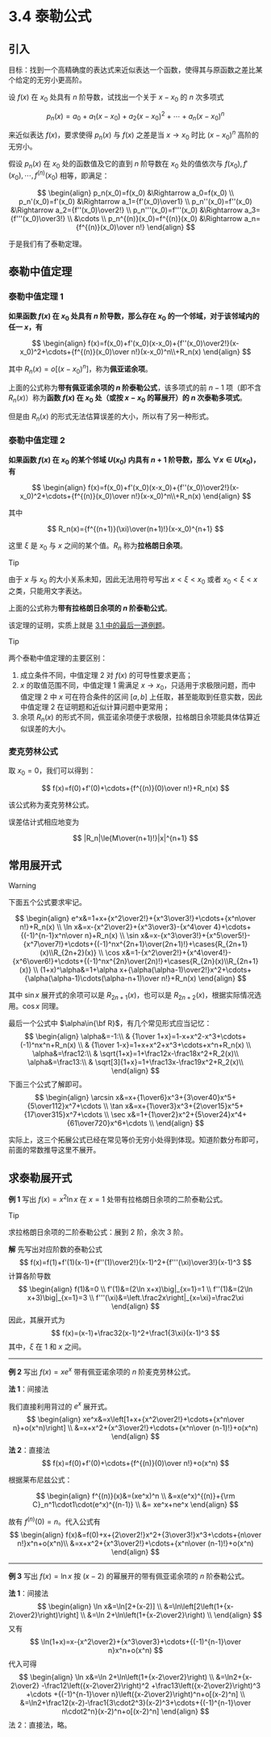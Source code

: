 # 3.4 泰勒公式

## 引入

目标：找到一个高精确度的表达式来近似表达一个函数，使得其与原函数之差比某个给定的无穷小更高阶。

设 $f(x)$ 在 $x_0$ 处具有 $n$ 阶导数，试找出一个关于 $x-x_0$ 的 $n$ 次多项式

$$
p_n(x)=a_0+a_1(x-x_0)+a_2(x-x_0)^2+\cdots+a_n(x-x_0)^n
$$

来近似表达 $f(x)$，要求使得 $p_n(x)$ 与 $f(x)$ 之差是当 $x\to x_0$ 时比 $(x-x_0)^n$ 高阶的无穷小。

假设 $p_n(x)$ 在 $x_0$ 处的函数值及它的直到 $n$ 阶导数在 $x_0$ 处的值依次与 $f(x_0),f'(x_0),\cdots,f^{(n)}(x_0)$ 相等，即满足：

$$
\begin{align}
p_n(x_0)=f(x_0) &\Rightarrow a_0=f(x_0) \\
p_n'(x_0)=f'(x_0) &\Rightarrow a_1={f'(x_0)\over1} \\
p_n''(x_0)=f''(x_0) &\Rightarrow a_2={f''(x_0)\over2!} \\
p_n'''(x_0)=f'''(x_0) &\Rightarrow a_3={f'''(x_0)\over3!} \\
&\cdots \\
p_n^{(n)}(x_0)=f^{(n)}(x_0) &\Rightarrow a_n={f^{(n)}(x_0)\over n!}
\end{align}
$$

于是我们有了泰勒定理。

## 泰勒中值定理

### 泰勒中值定理 1

**如果函数 $f(x)$ 在 $x_0$ 处具有 $n$ 阶导数，那么存在 $x_0$ 的一个邻域，对于该邻域内的任一 $x$，有**

$$
\begin{align}
f(x)=f(x_0)+f'(x_0)(x-x_0)+{f''(x_0)\over2!}(x-x_0)^2+\cdots+{f^{(n)}(x_0)\over n!}(x-x_0)^n\\+R_n(x)
\end{align}
$$

其中 $R_n(x)=o[(x-x_0)^n]$，称为**佩亚诺余项**。

上面的公式称为**带有佩亚诺余项的 $n$ 阶泰勒公式**，该多项式的前 $n-1$ 项（即不含 $R_n(x)$）称为**函数 $f(x)$ 在 $x_0$ 处（或按 $x-x_0$ 的幂展开）的 $n$ 次泰勒多项式**。

但是由 $R_n(x)$ 的形式无法估算误差的大小，所以有了另一种形式。

### 泰勒中值定理 2

**如果函数 $f(x)$ 在 $x_0$ 的某个邻域 $U(x_0)$ 内具有 $n+1$ 阶导数，那么 $\forall x\in U(x_0)$，有**

$$
\begin{align}
f(x)=f(x_0)+f'(x_0)(x-x_0)+{f''(x_0)\over2!}(x-x_0)^2+\cdots+{f^{(n)}(x_0)\over n!}(x-x_0)^n\\+R_n(x)
\end{align}
$$

其中

$$
R_n(x)={f^{(n+1)}(\xi)\over(n+1)!}(x-x_0)^{n+1}
$$

这里 $\xi$ 是 $x_0$ 与 $x$ 之间的某个值。$R_n$ 称为**拉格朗日余项**。

> [!tip]
>
> 由于 $x$ 与 $x_0$ 的大小关系未知，因此无法用符号写出 $x<\xi<x_0$ 或者 $x_0<\xi<x$ 之类，只能用文字表达。

上面的公式称为**带有拉格朗日余项的 $n$ 阶泰勒公式**。

该定理的证明，实质上就是 [3.1 中的最后一道例题](./3.1%20微分中值定理#通往泰勒的一道例题)。

> [!tip]
>
> 两个泰勒中值定理的主要区别：
>
> 1. 成立条件不同，中值定理 2 对 $f(x)$ 的可导性要求更高；
> 2. $x$ 的取值范围不同，中值定理 1 需满足 $x\to x_0$，只适用于求极限问题，而中值定理 2 中 $x$ 可在符合条件的区间 $[a,b]$ 上任取，甚至能取到任意实数，因此中值定理 2 在证明题和近似计算问题中更常用；
> 3. 余项 $R_n(x)$ 的形式不同，佩亚诺余项便于求极限，拉格朗日余项能具体估算近似误差的大小。

### 麦克劳林公式

取 $x_0=0$，我们可以得到：

$$
f(x)=f(0)+f'(0)+\cdots+{f^{(n)}(0)\over n!}+R_n(x)
$$

该公式称为麦克劳林公式。

误差估计式相应地变为

$$
|R_n|\le{M\over(n+1)!}|x|^{n+1}
$$

## 常用展开式

> [!warning]
>
> 下面五个公式要求牢记。

$$
\begin{align}
e^x&=1+x+{x^2\over2!}+{x^3\over3!}+\cdots+{x^n\over n!}+R_n(x) \\
\ln x&=x-{x^2\over2}+{x^3\over3}-{x^4\over 4}+\cdots+{(-1)^{n-1}x^n\over n}+R_n(x) \\
\sin x&=x-{x^3\over3!}+{x^5\over5!}-{x^7\over7!}+\cdots+{(-1)^nx^{2n+1}\over(2n+1)!}+\cases{R_{2n+1}(x)\\R_{2n+2}(x)} \\
\cos x&=1-{x^2\over2!}+{x^4\over4!}-{x^6\over6!}+\cdots+{(-1)^nx^{2n}\over(2n)!}+\cases{R_{2n}(x)\\R_{2n+1}(x)} \\
(1+x)^\alpha&=1+\alpha x+{\alpha(\alpha-1)\over2!}x^2+\cdots+{\alpha(\alpha-1)\cdots(\alpha-n+1)\over n!}+R_n(x)
\end{align}
$$

其中 $\sin x$ 展开式的余项可以是 $R_{2n+1}(x)$，也可以是 $R_{2n+2}(x)$，根据实际情况选用。$\cos x$ 同理。

最后一个公式中 $\alpha\in{\bf R}$，有几个常见形式应当记忆：
$$
\begin{align}
\alpha&=-1:\\
& {1\over 1+x}=1-x+x^2-x^3+\cdots+(-1)^nx^n+R_n(x) \\
& {1\over 1-x}=1+x+x^2+x^3+\cdots+x^n+R_n(x) \\
\alpha&=\frac12:\\
& \sqrt{1+x}=1+\frac12x-\frac18x^2+R_2(x)\\
\alpha&=\frac13:\\
& \sqrt[3]{1+x}=1+\frac13x-\frac19x^2+R_2(x)\\
\end{align}
$$
下面三个公式了解即可。
$$
\begin{align}
\arcsin x&=x+{1\over6}x^3+{3\over40}x^5+{5\over112}x^7+\cdots \\
\tan x&=x+{1\over3}x^3+{2\over15}x^5+{17\over315}x^7+\cdots \\
\sec x&=1+{1\over2}x^2+{5\over24}x^4+{61\over720}x^6+\cdots \\
\end{align}
$$

实际上，这三个拓展公式已经在常见等价无穷小处得到体现。知道阶数分布即可，前面的常数推导这里不展开。

## 求泰勒展开式

**例 1** 写出 $f(x)=x^2\ln x$ 在 $x=1$ 处带有拉格朗日余项的二阶泰勒公式。

> [!tip]
>
> 求拉格朗日余项的二阶泰勒公式：展到 2 阶，余次 3 阶。

**解** 先写出对应阶数的泰勒公式
$$
f(x)=f(1)+f'(1)(x-1)+{f''(1)\over2!}(x-1)^2+{f'''(\xi)\over3!}(x-1)^3
$$
计算各阶导数
$$
\begin{align}
f(1)&=0 \\
f'(1)&=(2\ln x+x)\big|_{x=1}=1 \\
f''(1)&=(2\ln x+3)\big|_{x=1}=3 \\
f'''(\xi)&=\left.\frac2x\right|_{x=\xi}=\frac2\xi
\end{align}
$$
因此，其展开式为
$$
f(x)=(x-1)+\frac32(x-1)^2+\frac1{3\xi}(x-1)^3
$$
其中，$\xi$ 在 $1$ 和 $x$ 之间。

---

**例 2** 写出 $f(x)=xe^x$ 带有佩亚诺余项的 $n$ 阶麦克劳林公式。

**法 1**：间接法

我们直接利用背过的 $e^x$ 展开式。
$$
\begin{align}
xe^x&=x\left[1+x+{x^2\over2!}+\cdots+{x^n\over n}+o(x^n)\right] \\
&=x+x^2+{x^3\over2!}+\cdots+{x^n\over (n-1)!}+o(x^n)
\end{align}
$$
**法 2**：直接法
$$
f(x)=f(0)+f'(0)+\cdots+{f^{(n)}(0)\over n!}+o(x^n)
$$

根据莱布尼兹公式：

$$
\begin{align}
f^{(n)}(x)&=(xe^x)^n \\
&=x(e^x)^{(n)}+{\rm C}_n^1\cdot1\cdot(e^x)^{(n-1)} \\
&= xe^x+ne^x
\end{align}
$$

故有 $f^{(n)}(0)=n$。代入公式有
$$
\begin{align}
f(x)&=f(0)+x+{2\over2!}x^2+{3\over3!}x^3+\cdots+{n\over n!}x^n+o(x^n)\\
&=x+x^2+{x^3\over2!}+\cdots+{x^n\over (n-1)!}+o(x^n)
\end{align}
$$

---

**例 3** 写出 $f(x)=\ln x$ 按 $(x-2)$ 的幂展开的带有佩亚诺余项的 $n$ 阶泰勒公式。

**法 1**：间接法
$$
\begin{align}
\ln x&=\ln[2+(x-2)] \\
&=\ln\left[2\left(1+{x-2\over2}\right)\right] \\
&=\ln 2+\ln\left(1+{x-2\over2}\right) \\
\end{align}
$$
又有
$$
\ln(1+x)=x-{x^2\over2}+{x^3\over3}+\cdots+{(-1)^{n-1}\over n}x^n+o(x^n)
$$
代入可得
$$
\begin{align}
\ln x&=\ln 2+\ln\left(1+{x-2\over2}\right) \\
&=\ln2+{x-2\over2}
  -\frac12\left({x-2\over2}\right)^2
  +\frac13\left({x-2\over2}\right)^3
  +\cdots
  +{(-1)^{n-1}\over n}\left({x-2\over2}\right)^n+o[(x-2)^n] \\
&=\ln2+\frac12(x-2)-\frac1{3\cdot2^3}(x-2)^3+\cdots+{(-1)^{n-1}\over n\cdot2^n}(x-2)^n+o[(x-2)^n]
\end{align}
$$
法 2：直接法，略。
